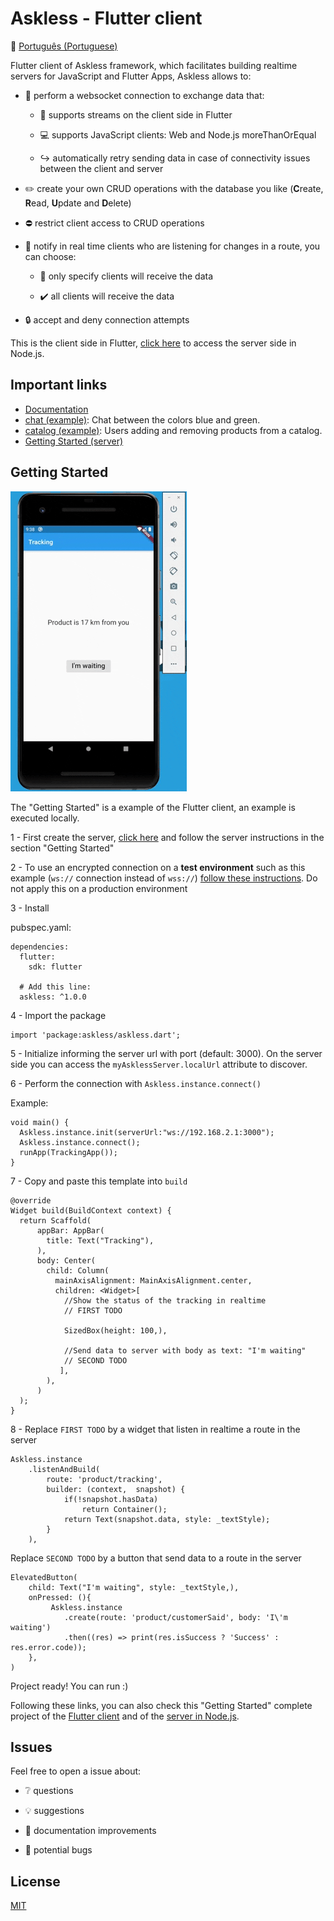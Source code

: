 # Askless - Flutter client

:checkered_flag: [Português (Portuguese)](README_PORTUGUES.md)

Flutter client of Askless framework, which facilitates building realtime servers for JavaScript and Flutter Apps,
Askless allows to:

- :handshake: perform a websocket connection to exchange data that: 
 
    - :vibration_mode: supports streams on the client side in Flutter

    - :computer: supports JavaScript clients: Web and Node.js
moreThanOrEqual
    - :arrow_right_hook: automatically retry sending data in case of connectivity issues between the client and server

- :pencil2: create your own CRUD operations with the database you like (**C**reate, **R**ead, **U**pdate and **D**elete)

- :no_entry: restrict client access to CRUD operations

- :mega: notify in real time clients who are listening for changes in a route, you can choose:

    - :no_pedestrians: only specify clients will receive the data
        
    - :heavy_check_mark: all clients will receive the data
    
- :lock: accept and deny connection attempts

This is the client side in Flutter, 
[click here](https://github.com/WiseTap/askless)
 to access the server side in Node.js.


## Important links
*  [Documentation](documentation/english_documentation.md)
*  [chat (example)](example/chat): Chat between the colors blue and green.
*  [catalog (example)](example/catalog): Users adding and removing products from a catalog.
*  [Getting Started (server)](https://github.com/WiseTap/askless)

## Getting Started

![Alt Text](example/tracking/tracking.gif)

The "Getting Started" is a example of the Flutter client,
an example is executed locally.
 
1 - First create the server, [click here](https://github.com/WiseTap/askless) and
follow the server instructions in the section "Getting Started"

2 - To use an encrypted connection on a **test environment** such as this example
(`ws://` connection instead of `wss://`) [follow these instructions](https://flutter.dev/docs/release/breaking-changes/network-policy-ios-android).
Do not apply this on a production environment

3 - Install

pubspec.yaml:

    dependencies:
      flutter:
        sdk: flutter
        
      # Add this line:
      askless: ^1.0.0

4 - Import the package

    import 'package:askless/askless.dart';

5 - Initialize
informing the server url with port (default: 3000).
On the server side you can access the `myAsklessServer.localUrl` attribute
to discover.

6 - Perform the connection with `Askless.instance.connect()`
    
Example:

    void main() {
      Askless.instance.init(serverUrl:"ws://192.168.2.1:3000");
      Askless.instance.connect();
      runApp(TrackingApp());
    }    


7 - Copy and paste this template into `build`

    @override
    Widget build(BuildContext context) {
      return Scaffold(
          appBar: AppBar(
            title: Text("Tracking"),
          ),
          body: Center(
            child: Column(
              mainAxisAlignment: MainAxisAlignment.center,
              children: <Widget>[
                //Show the status of the tracking in realtime
                // FIRST TODO
    
                SizedBox(height: 100,),
    
                //Send data to server with body as text: "I'm waiting"
                // SECOND TODO
               ],
            ),
          )
      );
    }

8 - Replace `FIRST TODO` by a widget that listen in realtime
a route in the server
 
    Askless.instance
        .listenAndBuild(
            route: 'product/tracking',
            builder: (context,  snapshot) {
                if(!snapshot.hasData)
                    return Container();
                return Text(snapshot.data, style: _textStyle);
            }
        ),

 Replace `SECOND TODO` by a button that send data
 to a route in the server
 
    ElevatedButton(
        child: Text("I'm waiting", style: _textStyle,),
        onPressed: (){
             Askless.instance
                .create(route: 'product/customerSaid', body: 'I\'m waiting')
                .then((res) => print(res.isSuccess ? 'Success' : res.error.code));
        },
    )

Project ready! You can run :)

Following these links, you can also check this
"Getting Started" complete project of the
 [Flutter client](example/tracking) and of the
 [server in Node.js](https://github.com/WiseTap/askless/blob/master/example/tracking-ts/index.ts).


## Issues

Feel free to open a issue about:

- :grey_question: questions

- :bulb: suggestions

- :page_facing_up: documentation improvements

- :ant: potential bugs


## License

[MIT](LICENSE)
